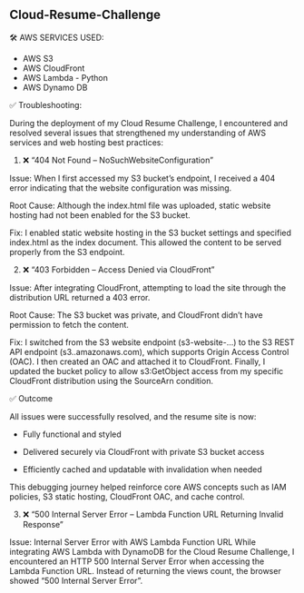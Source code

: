 ## Cloud-Resume-Challenge
🛠️ AWS SERVICES USED:
- AWS S3
- AWS CloudFront
- AWS Lambda - Python
- AWS Dynamo DB


✅ Troubleshooting:

During the deployment of my Cloud Resume Challenge, I encountered and resolved several issues that strengthened my understanding of AWS services and web hosting best practices:

1. ❌ “404 Not Found – NoSuchWebsiteConfiguration”
   
Issue:
When I first accessed my S3 bucket’s endpoint, I received a 404 error indicating that the website configuration was missing.

Root Cause:
Although the index.html file was uploaded, static website hosting had not been enabled for the S3 bucket.

Fix:
I enabled static website hosting in the S3 bucket settings and specified index.html as the index document. This allowed the content to be served properly from the S3 endpoint.

2. ❌ “403 Forbidden – Access Denied via CloudFront”
   
Issue:
After integrating CloudFront, attempting to load the site through the distribution URL returned a 403 error.

Root Cause:
The S3 bucket was private, and CloudFront didn’t have permission to fetch the content.

Fix:
I switched from the S3 website endpoint (s3-website-...) to the S3 REST API endpoint (s3.<region>.amazonaws.com), which supports Origin Access Control (OAC). I then created an OAC and attached it to CloudFront. Finally, I updated the bucket policy to allow s3:GetObject access from my specific CloudFront distribution using the SourceArn condition.

✅ Outcome

All issues were successfully resolved, and the resume site is now:

- Fully functional and styled

- Delivered securely via CloudFront with private S3 bucket access

- Efficiently cached and updatable with invalidation when needed

This debugging journey helped reinforce core AWS concepts such as IAM policies, S3 static hosting, CloudFront OAC, and cache control.

3. ❌ “500 Internal Server Error – Lambda Function URL Returning Invalid Response”

Issue: Internal Server Error with AWS Lambda Function URL
While integrating AWS Lambda with DynamoDB for the Cloud Resume Challenge, I encountered an HTTP 500 Internal Server Error when accessing the Lambda Function URL.
Instead of returning the views count, the browser showed “500 Internal Server Error”.
